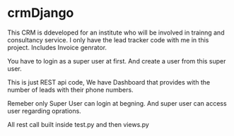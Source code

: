 # crmDjango
This CRM is ddeveloped for an institute who will be involved in trainng and consultancy service. I only have the lead tracker code with me in this project.
Includes Invoice genrator.

You have to login as a super user at first.
And create a user from this super user.

This is just REST api code,
We have Dashboard that provides with the number of leads with their phone numbers.

Remeber only Super User can login at begning.
And super user can access user regarding oprations.

All rest call built inside test.py and then views.py


